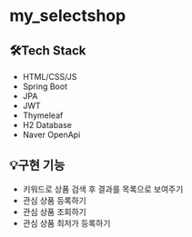 # my_selectshop

## 🛠️Tech Stack
* HTML/CSS/JS
* Spring Boot
* JPA
* JWT
* Thymeleaf
* H2 Database
* Naver OpenApi<br>

## 💡구현 기능
* 키워드로 상품 검색 후 결과를 목록으로 보여주기
* 관심 상품 등록하기
* 관심 상품 조회하기
* 관심 상품 최저가 등록하기
